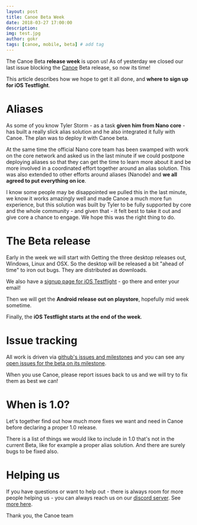 ```yaml
---
layout: post
title: Canoe Beta Week
date: 2018-03-27 17:00:00
description: 
img: test.jpg  
author: gokr
tags: [canoe, mobile, beta] # add tag
---
```


The Canoe Beta **release week** is upon us! As of yesterday we closed our last issue blocking the [Canoe](https://getcanoe.io) Beta release, so now its time!

This article describes how we hope to get it all done, and **where to sign up for iOS Testflight**.

<!--more-->

# Aliases
As some of you know Tyler Storm - as a task **given him from Nano core** - has built a really slick alias solution and he also integrated it fully with Canoe. The plan was to deploy it with Canoe beta.

At the same time the official Nano core team has been swamped with work on the core network and asked us in the last minute if we could postpone deploying aliases so that they can get the time to learn more about it and be more involved in a coordinated effort together around an alias solution. This was also extended to other efforts around aliases (Nanode) and **we all agreed to put everything on ice**.

I know some people may be disappointed we pulled this in the last minute, we know it works amazingly well and made Canoe a much more fun experience, but this solution was built by Tyler to be fully supported by core and the whole community - and given that - it felt best to take it out and give core a chance to engage. We hope this was the right thing to do.

# The Beta release
Early in the week we will start with Getting the three desktop releases out, Windows, Linux and OSX. So the desktop will be released a bit "ahead of time" to iron out bugs. They are distributed as downloads.

We also have a [signup page for iOS Testflight](/signup/index.html) - go there and enter your email!

Then we will get the **Android release out on playstore**, hopefully mid week sometime.

Finally, the **iOS Testflight starts at the end of the week**.

# Issue tracking
All work is driven via [github's issues and milestones](https://github.com/getcanoe/canoe/issues) and you can see any [open issues for the beta on its milestone](https://github.com/getcanoe/canoe/milestone/2).

When you use Canoe, please report issues back to us and we will try to fix them as best we can!

# When is 1.0?
Let's together find out how much more fixes we want and need in Canoe before declaring a proper 1.0 release.

There is a list of things we would like to include in 1.0 that's not in the current Beta, like for example a proper alias solution. And there are surely bugs to be fixed also.

# Helping us
If you have questions or want to help out - there is always room for more people helping us - you can always reach us on our [discord server](https://discord.gg/ecVcJM3). See [more here](/contribute.html).

Thank you, the Canoe team
